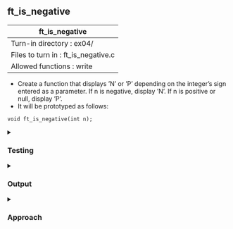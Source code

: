 ## ft_is_negative

|               ft_is_negative        |
|---------------------------------|
| Turn-in directory : ex04/       |
| Files to turn in : ft_is_negative.c |
| Allowed functions : write       |

- Create a function that displays ’N’ or ’P’ depending on the integer’s sign entered as a parameter. If n is negative, display ’N’. If n is positive or null, display ’P’.
- It will be prototyped as follows:
```
void ft_is_negative(int n);
```

<details>
<summary><h3>Testing</h3></summary>
<pre><code> #include &ltlimits.h&gt
int	main(void)
{
	ft_is_negative(INT_MAX);
	write(1, "\n", 1);
	ft_is_negative(5);
	write(1, "\n", 1);
	ft_is_negative(0);
	write(1, "\n", 1);
	ft_is_negative(-5);
	write(1, "\n", 1);
	ft_is_negative(INT_MIN);
	write(1, "\n", 1);
	return (0);
} </code></pre>
When testing with integers, it's always good to test with the extreme values. Instead of memorising the minimum and maximum values, simply use the <code>limits.h</code> library which has the macros <code>INT_MIN</code> and <code>INT_MAX</code> which represent the integer minimum and maximum respectively.

See [testing file](main.c)
</details>

<details>
<summary><h3>Output</h3></summary>
<pre><code>P
P
P
N
N</code></pre>
</details>

<details>
<summary><h3>Approach</h3></summary>
The <a href=ft_is_negative.c>answer</a> uses <code>if/else</code>. In this version, we write 'N' if the number is negative and 'P' otherwise. We could've flipped the conditions as well:

<pre><code>if (n >= 0)
	write(1, "P", 1);
else
	write(1, "N", 1);</code></pre>

Since there is only one line of code in both the <code>if</code> and <code>else</code> commands, we can omit the curly braces (though these braces were included in this <a href=ft_is_negative.c>answer</a>)
</details>
